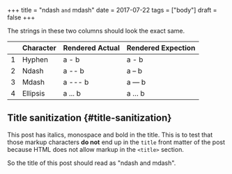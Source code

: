 +++
title = "ndash `and` mdash"
date = 2017-07-22
tags = ["body"]
draft = false
+++

The strings in these two columns should look the exact same.

|   | Character | Rendered Actual | Rendered Expection |
|---|-----------|-----------------|--------------------|
| 1 | Hyphen    | a - b           | a - b              |
| 2 | Ndash     | a -- b          | a – b              |
| 3 | Mdash     | a --- b         | a — b              |
| 4 | Ellipsis  | a ... b         | a … b              |


## Title sanitization {#title-sanitization}

This post has italics, monospace and bold in the title. This is to
test that those markup characters **do not** end up in the `title` front
matter of the post because HTML does not allow markup in the `<title>`
section.

So the title of this post should read as "ndash and mdash".
